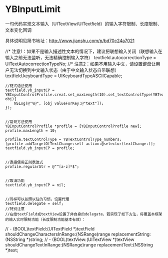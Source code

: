 # YBInputLimit
一句代码实现文本输入（UITextView/UITextfield）的输入字符限制、长度限制、文本变化回调

具体说明见简书地址：http://www.jianshu.com/p/bd70c24a7021

  //* 注意1：如果不是输入描述性文本的情况下，建议把联想输入关闭（联想输入在输入之前无法监听，无法精确控制输入字符）
    textfield.autocorrectionType = UITextAutocorrectionTypeNo;
  //* 注意2：如果不用输入中文，请设置键盘让用户无法切换到中文输入状态（由于中文输入状态自带联想）
    textfield.keyboardType = UIKeyboardTypeASCIICapable;
    
    
    //链式语法使用
    textfield.yb_inputCP = YBInputControlProfile.creat.set_maxLength(10).set_textControlType(YBTextControlType_lettersBig|YBTextControlType_lettersSmall).set_textChanged(^(id obj){
        NSLog(@"%@", [obj valueForKey:@"text"]);
    });
    
    
    //常规方法使用
    YBInputControlProfile *profile = [YBInputControlProfile new];
    profile.maxLength = 10;

    profile.textControlType = YBTextControlType_numbers;
    [profile addTargetOfTextChange:self action:@selector(textChange:)];
    textfield.yb_inputCP = profile;
    
    
    //直接使用正则表达式
    profile.regularStr = @"^[a-z]*$";

    
    //取消功能
    textfield.yb_inputCP = nil;
    
    
    //同样可以按照以往的习惯，设置代理
    textfield.delegate = self;
    //特别注意
    //在给textField或textView设置了非自身的delegate，若实现了如下方法，将覆盖本框架的输入实时限制功能（长度限制功能基本有效）：
//    - (BOOL)textField:(UITextField *)textField shouldChangeCharactersInRange:(NSRange)range replacementString:(NSString *)string;
//    - (BOOL)textView:(UITextView *)textView shouldChangeTextInRange:(NSRange)range replacementText:(NSString *)text;
